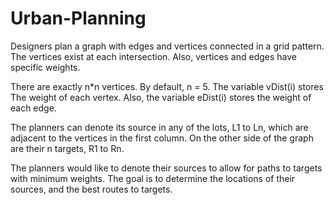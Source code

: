# Urban-Planning

Designers plan a graph with edges and vertices connected in a grid pattern.
The vertices exist at each intersection. Also, vertices and edges have specific weights.

There are exactly n*n vertices. By default, n = 5.
The variable vDist(i) stores The weight of each vertex.
Also,  the variable eDist(i) stores the weight of each edge.

The planners can denote its source in any of the lots, L1 to Ln,
which are adjacent to the vertices in the first column.
On the other side of the graph are their n targets, R1 to Rn.

The planners would like to denote their sources to allow for paths to targets with minimum weights.
The goal is to determine the locations of their sources,
and the best routes to targets.
